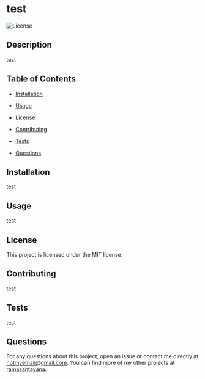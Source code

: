 # test
  ![License](https://img.shields.io/badge/license-MIT-green.svg)

  ## Description

test

## Table of Contents 

* [Installation](#installation)

* [Usage](#usage)

* [License](#license)


* [Contributing](#contributing)

* [Tests](#tests)

* [Questions](#questions)

## Installation

test

## Usage

test

## License

This project is licensed under the MIT license.

## Contributing

test

## Tests

test

## Questions

For any questions about this project, open an issue or contact me directly at notmyemail@gmail.com. You can find more of my other projects at [ramasantayana](https://github.com/ramasantayana/).

